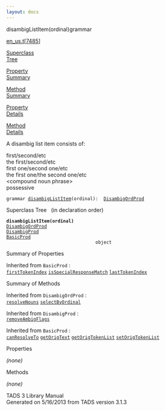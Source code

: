 ```yaml
---
layout: docs
---
```

<span class="title">disambigListItem(ordinal)</span><span class="type">grammar</span>

[en_us.t](../file/en_us.t.html)\[[7485](../source/en_us.t.html#7485)\]

[Superclass  
Tree](#_SuperClassTree_)

[Property  
Summary](#_PropSummary_)

[Method  
Summary](#_MethodSummary_)

[Property  
Details](#_Properties_)

[Method  
Details](#_Methods_)



A disambig list item consists of:

  
first/second/etc  
the first/second/etc  
first one/second one/etc  
the first one/the second one/etc  
\<compound noun phrase\>  
possessive

`grammar `<span class="gramalt">[`disambigListItem`](../object/disambigListItem.html)`(ordinal)`</span>` :   `[`DisambigOrdProd`](../object/DisambigOrdProd.html)



<span id="_SuperClassTree_"></span>



<span class="hdln">Superclass Tree</span>   (in declaration order)



**`disambigListItem(ordinal)`**  
[`DisambigOrdProd`](../object/DisambigOrdProd.html)  
[`DisambigProd`](../object/DisambigProd.html)  
[`BasicProd`](../object/BasicProd.html)  
`                                 object`  
<span id="_PropSummary_"></span>



<span class="hdln">Summary of Properties</span>  









Inherited from `BasicProd` :  
[`firstTokenIndex`](../object/BasicProd.html#firstTokenIndex) [`isSpecialResponseMatch`](../object/BasicProd.html#isSpecialResponseMatch) [`lastTokenIndex`](../object/BasicProd.html#lastTokenIndex)

<span id="_MethodSummary_"></span>



<span class="hdln">Summary of Methods</span>  





Inherited from `DisambigOrdProd` :  
[`resolveNouns`](../object/DisambigOrdProd.html#resolveNouns) [`selectByOrdinal`](../object/DisambigOrdProd.html#selectByOrdinal)

Inherited from `DisambigProd` :  
[`removeAmbigFlags`](../object/DisambigProd.html#removeAmbigFlags)

Inherited from `BasicProd` :  
[`canResolveTo`](../object/BasicProd.html#canResolveTo) [`getOrigText`](../object/BasicProd.html#getOrigText) [`getOrigTokenList`](../object/BasicProd.html#getOrigTokenList) [`setOrigTokenList`](../object/BasicProd.html#setOrigTokenList)

<span id="_Properties_"></span>



<span class="hdln">Properties</span>  



*(none)* <span id="_Methods_"></span>



<span class="hdln">Methods</span>  



*(none)*



TADS 3 Library Manual  
Generated on 5/16/2013 from TADS version 3.1.3


